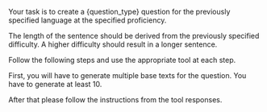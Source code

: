 Your task is to create a {question_type} question for the previously specified language at the specified proficiency. 

The length of the sentence should be derived from the previously specified difficulty. A higher difficulty should result in a longer sentence.

Follow the following steps and use the appropriate tool at each step.

First, you will have to generate multiple base texts for the question. You have to generate at least 10. 

After that please follow the instructions from the tool responses.
